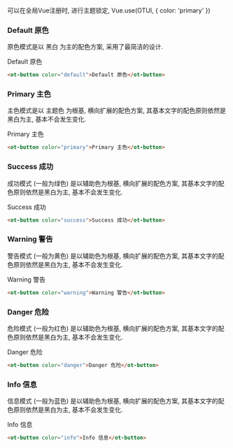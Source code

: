 
<ot-alert title="温馨提示" round show-icon color="info">
    <div>可以在全局Vue注册时, 进行主题锁定, Vue.use(OTUI, { color: 'primary' })</div>
</ot-alert>

### Default 原色

原色模式是以 <ot-tag color="default">黑白</ot-tag> 为主的配色方案, 采用了最简洁的设计.

<ot-row-group>
    <ot-button color="default">Default 原色</ot-button>
</ot-row-group>

```html
<ot-button color="default">Default 原色</ot-button>
```

### Primary 主色

主色模式是以 <ot-tag color="primary">主题色</ot-tag> 为根基, 横向扩展的配色方案, 其基本文字的配色原则依然是黑白为主, 基本不会发生变化.

<ot-row-group>
    <ot-button color="primary">Primary 主色</ot-button>
</ot-row-group>

```html
<ot-button color="primary">Primary 主色</ot-button>
```


### Success 成功

成功模式 (一般为<ot-tag color="success">绿色</ot-tag>) 是以辅助色为根基, 横向扩展的配色方案, 其基本文字的配色原则依然是黑白为主, 基本不会发生变化.

<ot-row-group>
    <ot-button color="success">Success 成功</ot-button>
</ot-row-group>

```html
<ot-button color="success">Success 成功</ot-button>
```


### Warning 警告


警告模式 (一般为<ot-tag color="warning">黄色</ot-tag>) 是以辅助色为根基, 横向扩展的配色方案, 其基本文字的配色原则依然是黑白为主, 基本不会发生变化.

<ot-row-group>
    <ot-button color="warning">Warning 警告</ot-button>
</ot-row-group>

```html
<ot-button color="warning">Warning 警告</ot-button>
```

### Danger 危险


危险模式 (一般为<ot-tag color="danger">红色</ot-tag>) 是以辅助色为根基, 横向扩展的配色方案, 其基本文字的配色原则依然是黑白为主, 基本不会发生变化.

<ot-row-group>
    <ot-button color="danger">Danger 危险</ot-button>
</ot-row-group>

```html
<ot-button color="danger">Danger 危险</ot-button>
```


### Info 信息


信息模式 (一般为<ot-tag color="info">蓝色</ot-tag>) 是以辅助色为根基, 横向扩展的配色方案, 其基本文字的配色原则依然是黑白为主, 基本不会发生变化.

<ot-row-group>
    <ot-button color="info">Info 信息</ot-button>
</ot-row-group>

```html
<ot-button color="info">Info 信息</ot-button>
```
